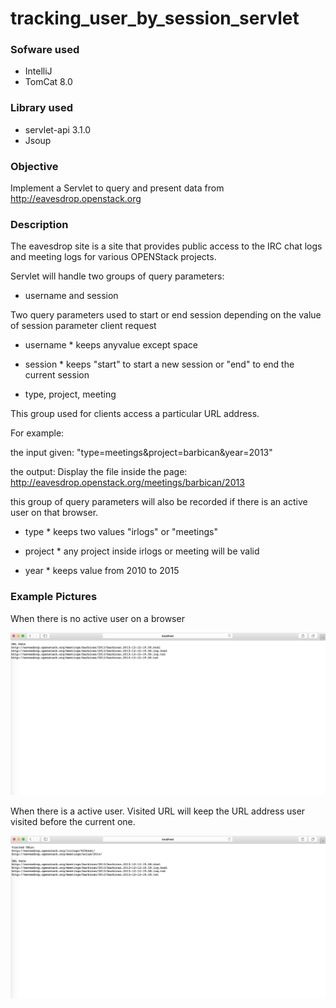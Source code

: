 # tracking_user_by_session_servlet #

### Sofware used ###

* IntelliJ
* TomCat 8.0

### Library used ###

* servlet-api 3.1.0
* Jsoup

### Objective ###

Implement a Servlet to query and present data from http://eavesdrop.openstack.org

### Description ###

The eavesdrop site is a site that provides public access to the IRC chat logs and meeting logs for various OPENStack projects.

Servlet will handle two groups of query parameters:

* username and session

Two query parameters used to start or end session depending on the value of session parameter client request

* username * keeps anyvalue except space

* session * keeps "start" to start a new session or "end" to end the current session

* type, project, meeting

This group used for clients access a particular URL address.

For example:

the input given: "type=meetings&project=barbican&year=2013"

the output: Display the file inside the page: http://eavesdrop.openstack.org/meetings/barbican/2013

this group of query parameters will also be recorded if there is an active user on that browser.

* type * keeps two values "irlogs" or "meetings"

* project * any project inside irlogs or meeting will be valid

* year * keeps value from 2010 to 2015

### Example Pictures ###

When there is no active user on a browser

![Alt text](noUser.PNG?raw=true "No user active")

When there is a active user. Visited URL will keep the URL address user visited before the current one.

![Alt text](userActive.PNG?raw=true "Active user")


